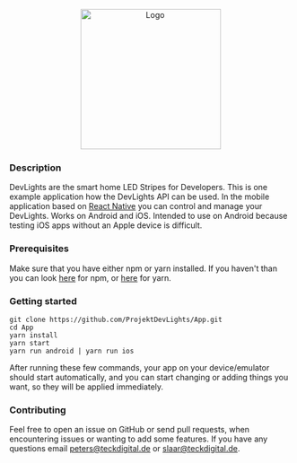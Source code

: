 <p align="center"><img alt="Logo" src="https://i.postimg.cc/vHgyC8nG/logo.png" height="250" /> </p>

### Description
DevLights are the smart home LED Stripes for Developers. This is one example application how the DevLights API can be used.
In the mobile application based on [React Native](https://reactnative.dev) you can control and manage your DevLights.
Works on Android and iOS. Intended to use on Android because testing iOS apps without an Apple device is difficult.

### Prerequisites
Make sure that you have either npm or yarn installed. If you haven't than you can look [here](https://github.com/npm/cli) for npm, or [here](https://classic.yarnpkg.com/en/docs/install) for yarn.

### Getting started
  ```shell
  git clone https://github.com/ProjektDevLights/App.git
  cd App 
  yarn install 
  yarn start 
  yarn run android | yarn run ios
```
After running these few commands, your app on your device/emulator should start automatically, and you can start changing or adding things you want, so they will be applied immediately.

### Contributing
Feel free to open an issue on GitHub or send pull requests, when encountering issues or wanting to add some features. If you have any questions email [peters@teckdigital.de](mailto:peters@teckdigital.de) or [slaar@teckdigital.de](mailto:slaar@teckdigital.de).
